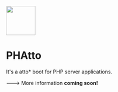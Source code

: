 <img src="https://raw.githubusercontent.com/supremacia/phatto/master/public/img/favicon/android-chrome-512x512.png" width="80px"/>

# PHAtto 
It's a atto* boot for PHP server applications.

---> More information **coming soon!**

